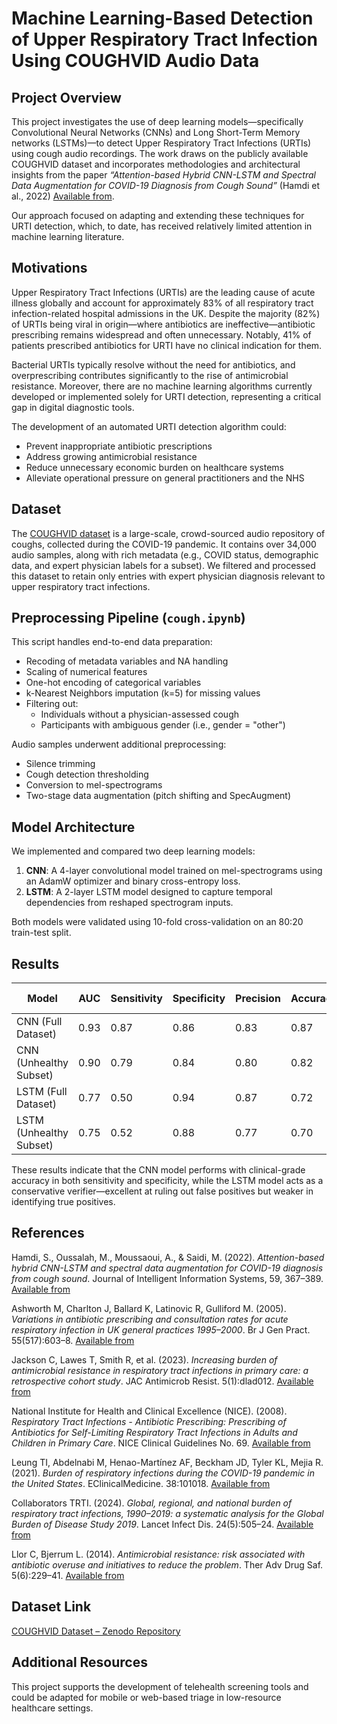 # Machine Learning-Based Detection of Upper Respiratory Tract Infection Using COUGHVID Audio Data

## Project Overview

This project investigates the use of deep learning models—specifically Convolutional Neural Networks (CNNs) and Long Short-Term Memory networks (LSTMs)—to detect Upper Respiratory Tract Infections (URTIs) using cough audio recordings. The work draws on the publicly available COUGHVID dataset and incorporates methodologies and architectural insights from the paper _“Attention-based Hybrid CNN-LSTM and Spectral Data Augmentation for COVID-19 Diagnosis from Cough Sound”_ (Hamdi et al., 2022) [Available from](https://link.springer.com/article/10.1007/s10844-022-00707-7).

Our approach focused on adapting and extending these techniques for URTI detection, which, to date, has received relatively limited attention in machine learning literature.

## Motivations

Upper Respiratory Tract Infections (URTIs) are the leading cause of acute illness globally and account for approximately 83% of all respiratory tract infection-related hospital admissions in the UK. Despite the majority (82%) of URTIs being viral in origin—where antibiotics are ineffective—antibiotic prescribing remains widespread and often unnecessary. Notably, 41% of patients prescribed antibiotics for URTI have no clinical indication for them.

Bacterial URTIs typically resolve without the need for antibiotics, and overprescribing contributes significantly to the rise of antimicrobial resistance. Moreover, there are no machine learning algorithms currently developed or implemented solely for URTI detection, representing a critical gap in digital diagnostic tools.

The development of an automated URTI detection algorithm could:
- Prevent inappropriate antibiotic prescriptions
- Address growing antimicrobial resistance
- Reduce unnecessary economic burden on healthcare systems
- Alleviate operational pressure on general practitioners and the NHS

## Dataset

The [COUGHVID dataset](https://zenodo.org/record/4498364) is a large-scale, crowd-sourced audio repository of coughs, collected during the COVID-19 pandemic. It contains over 34,000 audio samples, along with rich metadata (e.g., COVID status, demographic data, and expert physician labels for a subset). We filtered and processed this dataset to retain only entries with expert physician diagnosis relevant to upper respiratory tract infections.

## Preprocessing Pipeline (`cough.ipynb`)

This script handles end-to-end data preparation:
- Recoding of metadata variables and NA handling
- Scaling of numerical features
- One-hot encoding of categorical variables
- k-Nearest Neighbors imputation (k=5) for missing values
- Filtering out:
  - Individuals without a physician-assessed cough
  - Participants with ambiguous gender (i.e., gender = "other")

Audio samples underwent additional preprocessing:
- Silence trimming  
- Cough detection thresholding  
- Conversion to mel-spectrograms  
- Two-stage data augmentation (pitch shifting and SpecAugment)

## Model Architecture

We implemented and compared two deep learning models:

1. **CNN**: A 4-layer convolutional model trained on mel-spectrograms using an AdamW optimizer and binary cross-entropy loss.
2. **LSTM**: A 2-layer LSTM model designed to capture temporal dependencies from reshaped spectrogram inputs.

Both models were validated using 10-fold cross-validation on an 80:20 train-test split.

## Results

| Model                    | AUC  | Sensitivity | Specificity | Precision | Accuracy | F1 Score |
|--------------------------|------|-------------|-------------|-----------|----------|----------|
| CNN (Full Dataset)       | 0.93 | 0.87        | 0.86        | 0.83      | 0.87     | 0.85     |
| CNN (Unhealthy Subset)   | 0.90 | 0.79        | 0.84        | 0.80      | 0.82     | 0.80     |
| LSTM (Full Dataset)      | 0.77 | 0.50        | 0.94        | 0.87      | 0.72     | 0.64     |
| LSTM (Unhealthy Subset)  | 0.75 | 0.52        | 0.88        | 0.77      | 0.70     | 0.62     |

These results indicate that the CNN model performs with clinical-grade accuracy in both sensitivity and specificity, while the LSTM model acts as a conservative verifier—excellent at ruling out false positives but weaker in identifying true positives.

## References

Hamdi, S., Oussalah, M., Moussaoui, A., & Saidi, M. (2022). _Attention-based hybrid CNN-LSTM and spectral data augmentation for COVID-19 diagnosis from cough sound_. Journal of Intelligent Information Systems, 59, 367–389. [Available from](https://doi.org/10.1007/s10844-022-00707-7)

Ashworth M, Charlton J, Ballard K, Latinovic R, Gulliford M. (2005). _Variations in antibiotic prescribing and consultation rates for acute respiratory infection in UK general practices 1995–2000_. Br J Gen Pract. 55(517):603–8. [Available from](https://pmc.ncbi.nlm.nih.gov/articles/PMC1463221/)

Jackson C, Lawes T, Smith R, et al. (2023). _Increasing burden of antimicrobial resistance in respiratory tract infections in primary care: a retrospective cohort study_. JAC Antimicrob Resist. 5(1):dlad012. [Available from](https://academic.oup.com/jacamr/article/5/1/dlad012/7034538)

National Institute for Health and Clinical Excellence (NICE). (2008). _Respiratory Tract Infections - Antibiotic Prescribing: Prescribing of Antibiotics for Self-Limiting Respiratory Tract Infections in Adults and Children in Primary Care_. NICE Clinical Guidelines No. 69. [Available from](https://www.ncbi.nlm.nih.gov/books/NBK53632/)

Leung TI, Abdelnabi M, Henao-Martínez AF, Beckham JD, Tyler KL, Mejia R. (2021). _Burden of respiratory infections during the COVID-19 pandemic in the United States_. EClinicalMedicine. 38:101018. [Available from](https://www.thelancet.com/journals/eclinm/article/PIIS25895370%2821%2900266-2/)

Collaborators TRTI. (2024). _Global, regional, and national burden of respiratory tract infections, 1990–2019: a systematic analysis for the Global Burden of Disease Study 2019_. Lancet Infect Dis. 24(5):505–24. [Available from](https://www.thelancet.com/journals/laninf/article/PIIS1473-3099%2824%2900430-4/)

Llor C, Bjerrum L. (2014). _Antimicrobial resistance: risk associated with antibiotic overuse and initiatives to reduce the problem_. Ther Adv Drug Saf. 5(6):229–41. [Available from](https://pmc.ncbi.nlm.nih.gov/articles/PMC6323860/)

## Dataset Link

[COUGHVID Dataset – Zenodo Repository](https://zenodo.org/record/4498364)

## Additional Resources

This project supports the development of telehealth screening tools and could be adapted for mobile or web-based triage in low-resource healthcare settings.

